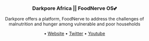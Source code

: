 <h3 align="center">Darkpore Africa || FoodNerve OS💕</h3>

<p align="center">
 Darkpore offers a platform, FoodNerve to address the challenges of malnutrition and hunger among vulnerable and poor households
</p>

<p align="center">
 • <a href="foodnerve.com">Website</a> • 
  <a href="https://twitter.com/food_nerve/">Twitter</a> • 
  <a href="https://www.youtube.com/watch?v=AHCn2h3aAJQ">Youtube</a> 
</p>